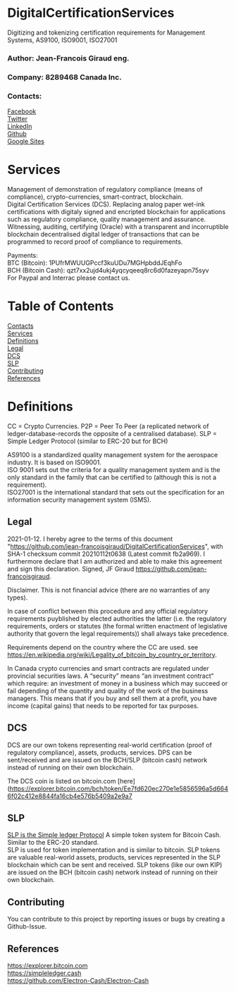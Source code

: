 # DigitalCertificationServices
Digitizing and tokenizing certification requirements for Management Systems, AS9100, ISO9001, ISO27001
### Author: Jean-Francois Giraud eng.
### Company: 8289468 Canada Inc.
### Contacts:  
[Facebook](https://www.facebook.com/jeanfrancois.giraud.52/)  
[Twitter](https://twitter.com/8289468)  
[LinkedIn](https://linkedin.com/in/jfgiraudengineer)  
[Github](https://github.com/jean-francoisgiraud/DigitalCurrenciesKnowledgeBase)  
[Google Sites](https://sites.google.com/site/8289468canadainc)  

# Services
Management of demonstration of regulatory compliance (means of compliance), crypto-currencies, smart-contract, blockchain.  
Digital Certification Services (DCS). Replacing analog paper wet-ink certifications with digitaly signed and encripted blockchain for applications such as regulatory compliance, quality management and assurance. 
Witnessing, auditing, certifying (Oracle) with a transparent and incorruptible blockchain decentralised digital ledger of transactions that can be programmed to record proof of compliance to requirements.  

Payments:   
BTC (Bitcoin): 1PUfrMWUUGPccf3kuUDu7MGHpbddJEqhFo  
BCH (Bitcoin Cash): qzt7xx2ujd4ukj4yqcyqeeq8rc6d0fazeyapn75syv  
For Paypal and Interrac please contact us.  

# Table of Contents
[Contacts](#contacts)  
[Services](#services)  
[Definitions](#Definitions)  
[Legal](#Legal)  
[DCS](#dcs)  
[SLP](#SLP)  
[Contributing](#Contributing)   
[References](#References)  

# Definitions 
CC = Crypto Currencies.
P2P = Peer To Peer (a replicated network of ledger-database-records the opposite of a centralised database). 
SLP = Simple Ledger Protocol (similar to ERC-20 but for BCH)   

AS9100 is a standardized quality management system for the aerospace industry. It is based on ISO9001.  
ISO 9001 sets out the criteria for a quality management system and is the only standard in the family that can be certified to (although this is not a requirement).  
ISO27001 is the international standard that sets out the specification for an information security management system (ISMS). 

## Legal

2021-01-12. I hereby agree to the terms of this document "https://github.com/jean-francoisgiraud/DigitalCertificationServices", with SHA-1 checksum commit 20210112t0638 (Latest commit fb2a969). I furthermore declare that I am authorized and able to make this agreement and sign this declaration.  Signed, JF Giraud https://github.com/jean-francoisgiraud. 

Disclaimer. This is not financial advice (there are no warranties of any types).  

In case of conflict between this procedure and any official regulatory requirements puyblished by elected authorities the latter (i.e. the regulatory requirements, orders or statutes (the formal written enactment of legislative authority that govern the legal requirements)) shall always take precedence.  

Requirements depend on the country where the CC are used. see https://en.wikipedia.org/wiki/Legality_of_bitcoin_by_country_or_territory.  

In Canada crypto currencies and smart contracts are regulated under provincial securities laws. A “security” means “an investment contract” which require: an investment of money in a business which may succeed or fail depending of the quantity and quality of the work of the business managers. This means that if you buy and sell them at a profit, you have income (capital gains) that needs to be reported for tax purposes.  

## DCS  
DCS are our own tokens representing real-world certification (proof of regulatory compliance), assets, products, services. DPS can be sent/received and are issued on the BCH/SLP (bitcoin cash) network instead of running on their own blockchain.  

The DCS coin is listed on bitcoin.com [here](https://explorer.bitcoin.com/bch/token/Ee7fd620ec270e1e5856596a5d6646f02c412e8844fa16cb4e576b5409a2e9a7

## SLP
[SLP is the Simple ledger Protocol](https://simpleledger.cash) A simple token system for Bitcoin Cash. Similar to the ERC-20 standard.  
SLP is used for token implementation and is similar to bitcoin. SLP tokens are valuable real-world assets, products, services represented in the SLP blockchain which can be sent and received. SLP tokens (like our own KIP) are issued on the BCH (bitcoin cash) network instead of running on their own blockchain.  

## Contributing
You can contribute to this project by reporting issues or bugs by creating a Github-Issue. 

## References
https://explorer.bitcoin.com  
https://simpleledger.cash  
https://github.com/Electron-Cash/Electron-Cash  
